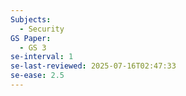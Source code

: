 ```yaml
---
Subjects:
  - Security
GS Paper:
  - GS 3
se-interval: 1
se-last-reviewed: 2025-07-16T02:47:33
se-ease: 2.5
---
```

